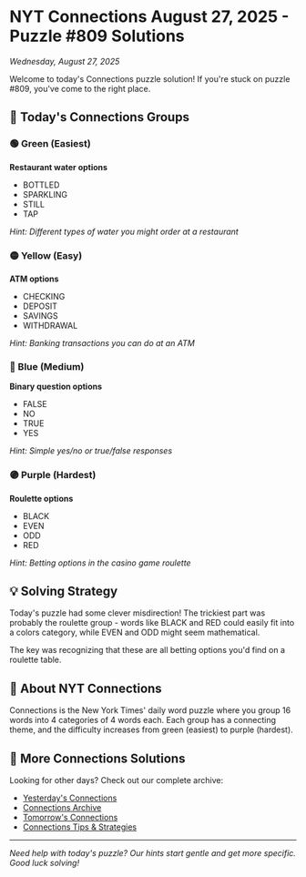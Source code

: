 # NYT Connections August 27, 2025 - Puzzle #809 Solutions

*Wednesday, August 27, 2025*

Welcome to today's Connections puzzle solution! If you're stuck on puzzle #809, you've come to the right place.

## 🎯 Today's Connections Groups

### 🟢 Green (Easiest)
**Restaurant water options**
- BOTTLED
- SPARKLING  
- STILL
- TAP

*Hint: Different types of water you might order at a restaurant*

### 🟡 Yellow (Easy)
**ATM options**
- CHECKING
- DEPOSIT
- SAVINGS
- WITHDRAWAL

*Hint: Banking transactions you can do at an ATM*

### 🔵 Blue (Medium)
**Binary question options**
- FALSE
- NO
- TRUE
- YES

*Hint: Simple yes/no or true/false responses*

### 🟣 Purple (Hardest)
**Roulette options**
- BLACK
- EVEN
- ODD
- RED

*Hint: Betting options in the casino game roulette*

## 💡 Solving Strategy

Today's puzzle had some clever misdirection! The trickiest part was probably the roulette group - words like BLACK and RED could easily fit into a colors category, while EVEN and ODD might seem mathematical.

The key was recognizing that these are all betting options you'd find on a roulette table.

## 🧩 About NYT Connections

Connections is the New York Times' daily word puzzle where you group 16 words into 4 categories of 4 words each. Each group has a connecting theme, and the difficulty increases from green (easiest) to purple (hardest).

## 📅 More Connections Solutions

Looking for other days? Check out our complete archive:

- [Yesterday's Connections](./connections-yesterday)
- [Connections Archive](./connections-archive)
- [Tomorrow's Connections](./connections-tomorrow)
- [Connections Tips & Strategies](./connections-strategy-guide)

---

*Need help with today's puzzle? Our hints start gentle and get more specific. Good luck solving!*